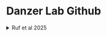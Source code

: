 # Danzer Lab Github

<details>
<summary>Ruf et al 2025</summary> 

[Ruf et al 2025](https://github.com/DanzerLab/ALS_Brain_Multiome) 

</details>
